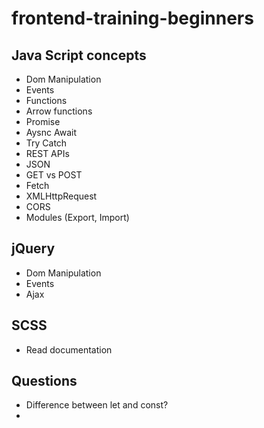 # frontend-training-beginners

## Java Script concepts
- Dom Manipulation
- Events
- Functions
- Arrow functions
- Promise
- Aysnc Await
- Try Catch
- REST APIs
- JSON
- GET vs POST
- Fetch
- XMLHttpRequest
- CORS
- Modules (Export, Import)



## jQuery
- Dom Manipulation
- Events
- Ajax


## SCSS
- Read documentation


## Questions
- Difference between let and const?
- 
